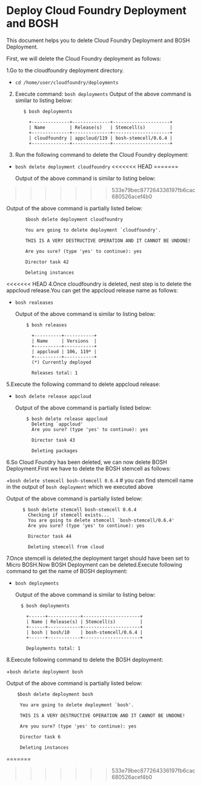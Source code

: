 # Deploy Cloud Foundry Deployment and BOSH #

This document helps you to delete Cloud Foundry Deployment and BOSH Deployment.

First, we will delete the Cloud Foundry deployment as follows:

1.Go to the cloudfoundry deployment directory.

+ `cd /home/user/cloudfoundry/deployments`

2. Execute command: `bosh deployments`
   Output of the above command is similar to listing below:

          $ bosh deployments

            +--------------+--------------+---------------------+
            | Name         | Release(s)   | Stemcell(s)         |
            +--------------+--------------+---------------------+
            | cloudfoundry | appcloud/119 | bosh-stemcell/0.6.4 |
            +--------------+--------------+---------------------+

3. Run the following command to delete the Cloud Foundry deployment:
  
+ `bosh delete deployment cloudfoundry`
<<<<<<< HEAD
=======

   Output of the above command is similar to listing below:
>>>>>>> 533e79bec877264336197fb6cac680526acef4b0

   Output of the above command is partially listed below:

           $bosh delete deployment cloudfoundry

           You are going to delete deployment `cloudfoundry'.

           THIS IS A VERY DESTRUCTIVE OPERATION AND IT CANNOT BE UNDONE!

           Are you sure? (type 'yes' to continue): yes

           Director task 42

           Deleting instances

<<<<<<< HEAD
4.Once cloudfoundry is deleted, nest step is to delete the appcloud release.You can get the appcloud release name as follows:

+ `bosh realeases`

   Output of the above command is similar to listing below:

          $ bosh releases

            +----------+-----------+
            | Name     | Versions  |
            +----------+-----------+
            | appcloud | 106, 119* |
            +----------+-----------+
            (*) Currently deployed

            Releases total: 1

5.Execute the following command to delete appcloud release:   

+ `bosh delete release appcloud`

   Output of the above command is partially listed below:

          $ bosh delete release appcloud
            Deleting `appcloud'
            Are you sure? (type 'yes' to continue): yes

            Director task 43

            Deleting packages

6.So Cloud Foundry has been deleted, we can now delete BOSH Deployment.First we have to delete the BOSH stemcell as follows:

+`bosh delete stemcell bosh-stemcell 0.6.4` # you can find stemcell name in the output of `bosh deployment` which we executed above

   Output of the above command is partially listed below:

          $ bosh delete stemcell bosh-stemcell 0.6.4
            Checking if stemcell exists...
            You are going to delete stemcell `bosh-stemcell/0.6.4'
            Are you sure? (type 'yes' to continue): yes

            Director task 44

            Deleting stemcell from cloud 

7.Once stemcell is deleted,the deployment target should have been set to Micro BOSH.Now BOSH Deployment can be deleted.Execute following command to get the name of BOSH deployment:

+ `bosh deployments`
   
   Output of the above command is similar to listing below:

        $ bosh deployments

          +------+------------+---------------------+
          | Name | Release(s) | Stemcell(s)         |
          +------+------------+---------------------+
          | bosh | bosh/10    | bosh-stemcell/0.6.4 |
          +------+------------+---------------------+

          Deployments total: 1

8.Execute following command to delete the BOSH deployment:

+`bosh delete deployment bosh`

  Output of the above command is partially listed below:

        $bosh delete deployment bosh 

         You are going to delete deployment `bosh'.

         THIS IS A VERY DESTRUCTIVE OPERATION AND IT CANNOT BE UNDONE!

         Are you sure? (type 'yes' to continue): yes

         Director task 6

         Deleting instances

 
=======

           
           
>>>>>>> 533e79bec877264336197fb6cac680526acef4b0

